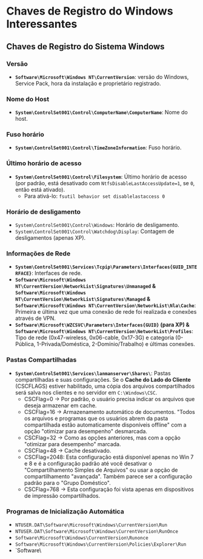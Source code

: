 # Chaves de Registro do Windows Interessantes

## Chaves de Registro do Sistema Windows

### Versão

* **`Software\Microsoft\Windows NT\CurrentVersion`**: versão do Windows, Service Pack, hora da instalação e proprietário registrado.

### Nome do Host

* **`System\ControlSet001\Control\ComputerName\ComputerName`**: Nome do host.

### Fuso horário

* **`System\ControlSet001\Control\TimeZoneInformation`**: Fuso horário.

### Último horário de acesso

* **`System\ControlSet001\Control\Filesystem`**: Último horário de acesso (por padrão, está desativado com `NtfsDisableLastAccessUpdate=1`, se `0`, então está ativado).
  * Para ativá-lo: `fsutil behavior set disablelastaccess 0`

### Horário de desligamento

* `System\ControlSet001\Control\Windows`: Horário de desligamento.
* `System\ControlSet001\Control\Watchdog\Display`: Contagem de desligamentos (apenas XP).

### Informações de Rede

* **`System\ControlSet001\Services\Tcpip\Parameters\Interfaces{GUID_INTERFACE}`**: Interfaces de rede.
* **`Software\Microsoft\Windows NT\CurrentVersion\NetworkList\Signatures\Unmanaged` & `Software\Microsoft\Windows NT\CurrentVersion\NetworkList\Signatures\Managed` & `Software\Microsoft\Windows NT\CurrentVersion\NetworkList\Nla\Cache`**: Primeira e última vez que uma conexão de rede foi realizada e conexões através de VPN.
* **`Software\Microsoft\WZCSVC\Parameters\Interfaces{GUID}` (para XP) & `Software\Microsoft\Windows NT\CurrentVersion\NetworkList\Profiles`**: Tipo de rede (0x47-wireless, 0x06-cable, 0x17-3G) e categoria (0-Pública, 1-Privada/Doméstica, 2-Domínio/Trabalho) e últimas conexões.

### Pastas Compartilhadas

* **`System\ControlSet001\Services\lanmanserver\Shares\`**: Pastas compartilhadas e suas configurações. Se o **Cache do Lado do Cliente** (CSCFLAGS) estiver habilitado, uma cópia dos arquivos compartilhados será salva nos clientes e no servidor em `C:\Windows\CSC`.
  * CSCFlag=0 -> Por padrão, o usuário precisa indicar os arquivos que deseja armazenar em cache.
  * CSCFlag=16 -> Armazenamento automático de documentos. "Todos os arquivos e programas que os usuários abrem da pasta compartilhada estão automaticamente disponíveis offline" com a opção "otimizar para desempenho" desmarcada.
  * CSCFlag=32 -> Como as opções anteriores, mas com a opção "otimizar para desempenho" marcada.
  * CSCFlag=48 -> Cache desativado.
  * CSCFlag=2048: Esta configuração está disponível apenas no Win 7 e 8 e é a configuração padrão até você desativar o "Compartilhamento Simples de Arquivos" ou usar a opção de compartilhamento "avançada". Também parece ser a configuração padrão para o "Grupo Doméstico".
  * CSCFlag=768 -> Esta configuração foi vista apenas em dispositivos de impressão compartilhados.

### Programas de Inicialização Automática

* `NTUSER.DAT\Software\Microsoft\Windows\CurrentVersion\Run`
* `NTUSER.DAT\Software\Microsoft\Windows\CurrentVersion\RunOnce`
* `Software\Microsoft\Windows\CurrentVersion\Runonce`
* `Software\Microsoft\Windows\CurrentVersion\Policies\Explorer\Run`
* `Software\
